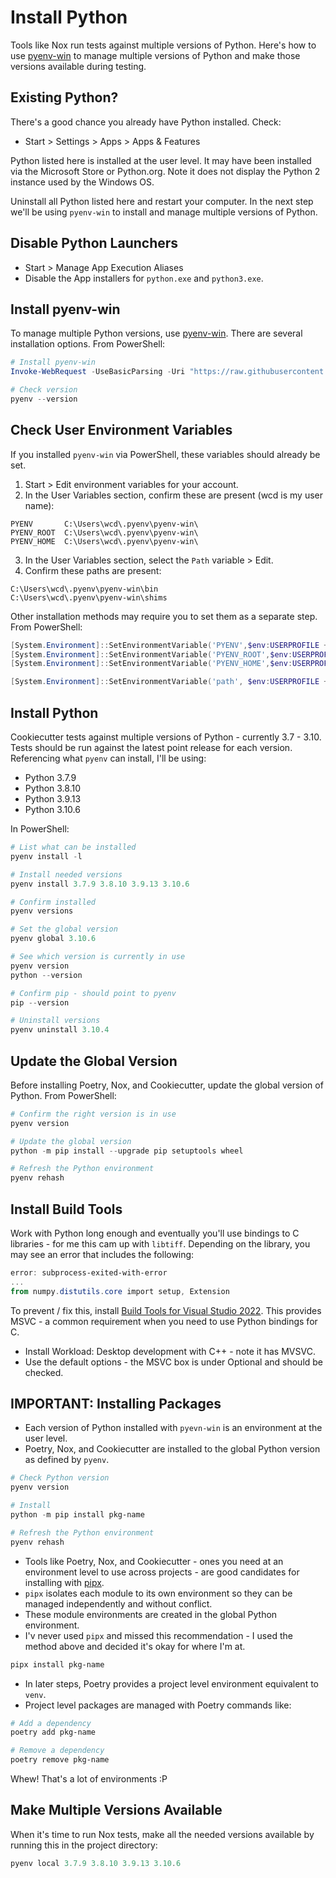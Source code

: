 # Install Python

Tools like Nox run tests against multiple versions of Python. Here's how to use [pyenv-win](https://github.com/pyenv-win/pyenv-win#python-pip) to manage multiple versions of Python and make those versions available during testing.

## Existing Python?

There's a good chance you already have Python installed. Check:

- Start > Settings > Apps > Apps & Features

Python listed here is installed at the user level. It may have been installed via the Microsoft Store or Python.org. Note it does not display the Python 2 instance used by the Windows OS. 

Uninstall all Python listed here and restart your computer. In the next step we'll be using `pyenv-win` to install and manage multiple versions of Python. 


## Disable Python Launchers

- Start > Manage App Execution Aliases
- Disable the App installers for `python.exe` and `python3.exe`.

## Install pyenv-win

To manage multiple Python versions, use [pyenv-win](https://github.com/pyenv-win/pyenv-win). There are several installation options. From PowerShell:

```powershell
# Install pyenv-win
Invoke-WebRequest -UseBasicParsing -Uri "https://raw.githubusercontent.com/pyenv-win/pyenv-win/master/pyenv-win/install-pyenv-win.ps1" -OutFile "./install-pyenv-win.ps1"; &"./install-pyenv-win.ps1"

# Check version
pyenv --version
```

## Check User Environment Variables

If you installed `pyenv-win` via PowerShell, these variables should already be set.

1. Start > Edit environment variables for your account.
2. In the User Variables section, confirm these are present (wcd is my user name):

```
PYENV       C:\Users\wcd\.pyenv\pyenv-win\
PYENV_ROOT  C:\Users\wcd\.pyenv\pyenv-win\
PYENV_HOME  C:\Users\wcd\.pyenv\pyenv-win\
```

3. In the User Variables section, select the `Path` variable > Edit.
4. Confirm these paths are present:

```
C:\Users\wcd\.pyenv\pyenv-win\bin
C:\Users\wcd\.pyenv\pyenv-win\shims
```

Other installation methods may require you to set them as a separate step. From PowerShell:

```powershell
[System.Environment]::SetEnvironmentVariable('PYENV',$env:USERPROFILE + "\.pyenv\pyenv-win\","User")
[System.Environment]::SetEnvironmentVariable('PYENV_ROOT',$env:USERPROFILE + "\.pyenv\pyenv-win\","User")
[System.Environment]::SetEnvironmentVariable('PYENV_HOME',$env:USERPROFILE + "\.pyenv\pyenv-win\","User")

[System.Environment]::SetEnvironmentVariable('path', $env:USERPROFILE + "\.pyenv\pyenv-win\bin;" + $env:USERPROFILE + "\.pyenv\pyenv-win\shims;" + [System.Environment]::GetEnvironmentVariable('path', "User"),"User")
```

## Install Python

Cookiecutter tests against multiple versions of Python - currently 3.7 - 3.10. Tests should be run against the latest point release for each version. Referencing what `pyenv` can install, I'll be using:

- Python 3.7.9
- Python 3.8.10
- Python 3.9.13
- Python 3.10.6

In PowerShell:

```powershell
# List what can be installed
pyenv install -l

# Install needed versions
pyenv install 3.7.9 3.8.10 3.9.13 3.10.6

# Confirm installed
pyenv versions

# Set the global version
pyenv global 3.10.6

# See which version is currently in use
pyenv version
python --version

# Confirm pip - should point to pyenv
pip --version

# Uninstall versions
pyenv uninstall 3.10.4
```

## Update the Global Version

Before installing Poetry, Nox, and Cookiecutter, update the global version of Python. From PowerShell:

```powershell
# Confirm the right version is in use
pyenv version

# Update the global version
python -m pip install --upgrade pip setuptools wheel

# Refresh the Python environment
pyenv rehash
```

## Install Build Tools

Work with Python long enough and eventually you'll use bindings to C libraries - for me this cam up with `libtiff`. Depending on the library, you may see an error that includes the following:

```powershell
error: subprocess-exited-with-error
...
from numpy.distutils.core import setup, Extension
```

To prevent / fix this, install [Build Tools for Visual Studio 2022](https://visualstudio.microsoft.com/downloads/#build-tools-for-visual-studio-2022). This provides MSVC - a common requirement when you need to use Python bindings for C.

- Install Workload: Desktop development with C++ - note it has MVSVC.
- Use the default options - the MSVC box is under Optional and should be checked.

## IMPORTANT: Installing Packages

- Each version of Python installed with `pyevn-win` is an environment at the user level.
- Poetry, Nox, and Cookiecutter are installed to the global Python version as defined by `pyenv`.

```powershell
# Check Python version
pyenv version

# Install
python -m pip install pkg-name

# Refresh the Python environment
pyenv rehash
```

- Tools like Poetry, Nox, and Cookiecutter - ones you need at an environment level to use across projects - are good candidates for installing with [pipx]().
- `pipx` isolates each module to its own environment so they can be managed independently and without conflict.
- These module environments are created in the global Python environment.
- I'v never used `pipx` and missed this recommendation - I used the method above and decided it's okay for where I'm at.

```powershell
pipx install pkg-name
```

- In later steps, Poetry provides a project level environment equivalent to `venv`.
- Project level packages are managed with Poetry commands like:

```powershell
# Add a dependency
poetry add pkg-name

# Remove a dependency
poetry remove pkg-name
```

Whew! That's a lot of environments :P

## Make Multiple Versions Available

When it's time to run Nox tests, make all the needed versions available by running this in the project directory:

```powershell
pyenv local 3.7.9 3.8.10 3.9.13 3.10.6
```
